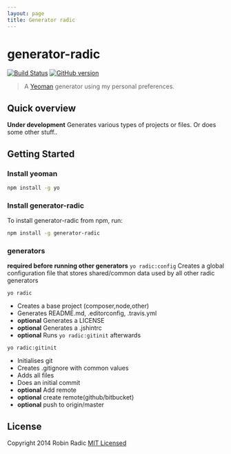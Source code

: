 ```yaml
---
layout: page
title: Generator radic
---
```

generator-radic
===============
[![Build Status](https://secure.travis-ci.org/RobinRadic/generator-radic.svg?branch=master)](https://travis-ci.org/RobinRadic/generator-radic)
[![GitHub version](https://badge.fury.io/gh/robinradic%2Fgenerator-radic.svg)](http://badge.fury.io/gh/robinradic%2Fgenerator-radic)

> A [Yeoman](http://yeoman.io) generator using my personal preferences.

## Quick overview
**Under development**
Generates various types of projects or files. Or does some other stuff..

## Getting Started

### Install yeoman

```bash
npm install -g yo
```

### Install generator-radic

To install generator-radic from npm, run:

```bash
npm install -g generator-radic
```

### generators
**required before running other generators**
`yo radic:config`
Creates a global configuration file that stores shared/common data used by all other radic generators



`yo radic`
- Creates a base project (composer,node,other)
- Generates README.md, .editorconfig, .travis.yml
- **optional** Generates a LICENSE
- **optional** Generates a .jshintrc
- **optional** Runs `yo radic:gitinit` afterwards

`yo radic:gitinit`
- Initialises git
- Creates .gitignore with common values
- Adds all files
- Does an initial commit
- **optional** Add remote
- **optional** create remote(github/bitbucket)
- **optional** push to origin/master

## License
Copyright 2014 Robin Radic
[MIT Licensed](http://radic.mit-license.org)